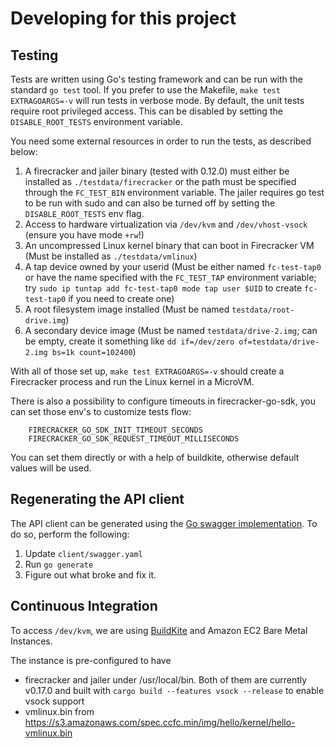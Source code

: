 Developing for this project
====

Testing
---

Tests are written using Go's testing framework and can be run with the standard
`go test` tool.  If you prefer to use the Makefile, `make test EXTRAGOARGS=-v`
will run tests in verbose mode. By default, the unit tests require root
privileged access. This can be disabled by setting the `DISABLE_ROOT_TESTS`
environment variable.

You need some external resources in order to run the tests, as described below:

1. A firecracker and jailer binary (tested with 0.12.0) must either be
   installed as `./testdata/firecracker` or the path must be specified through
   the `FC_TEST_BIN` environment variable. The jailer requires go test to be
   run with sudo and can also be turned off by setting the `DISABLE_ROOT_TESTS`
   env flag.
2. Access to hardware virtualization via `/dev/kvm` and `/dev/vhost-vsock`
   (ensure you have mode `+rw`!)
3. An uncompressed Linux kernel binary that can boot in Firecracker VM (Must be
   installed as `./testdata/vmlinux`)
4. A tap device owned by your userid (Must be either named `fc-test-tap0` or
   have the name specified with the `FC_TEST_TAP` environment variable; try
   `sudo ip tuntap add fc-test-tap0 mode tap user $UID` to create `fc-test-tap0`
   if you need to create one)
5. A root filesystem image installed (Must be named `testdata/root-drive.img`)
6. A secondary device image (Must be named `testdata/drive-2.img`; can be
   empty, create it something like
   `dd if=/dev/zero of=testdata/drive-2.img bs=1k count=102400`)

With all of those set up, `make test EXTRAGOARGS=-v` should create a Firecracker
process and run the Linux kernel in a MicroVM.

There is also a possibility to configure timeouts in firecracker-go-sdk,
you can set those env's to customize tests flow:
```
    FIRECRACKER_GO_SDK_INIT_TIMEOUT_SECONDS
    FIRECRACKER_GO_SDK_REQUEST_TIMEOUT_MILLISECONDS
```
You can set them directly or with a help of buildkite, otherwise default values will be used.

Regenerating the API client
---

The API client can be generated using the
[Go swagger implementation](https://goswagger.io/). To do so, perform the
following:

1. Update `client/swagger.yaml`
3. Run `go generate`
4. Figure out what broke and fix it.

Continuous Integration
---

To access `/dev/kvm`, we are using [BuildKite](https://buildkite.com/) and
Amazon EC2 Bare Metal Instances.

The instance is pre-configured to have

  - firecracker and jailer under /usr/local/bin.
    Both of them are currently v0.17.0 and built with
    `cargo build --features vsock --release` to enable vsock support
  - vmlinux.bin from
    https://s3.amazonaws.com/spec.ccfc.min/img/hello/kernel/hello-vmlinux.bin
